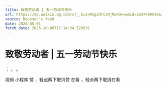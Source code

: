 ```yaml
---
title: 致敬劳动者 | 五一劳动节快乐
url: https://mp.weixin.qq.com/s?__biz=Mzg2OTczNjMwNQ==&mid=2247489095&idx=1&sn=c29725e49cc18bc8926a0d0a44755670
source: Doonsec's feed
date: 2024-05-01
fetch_date: 2025-10-06T17:14:34.529631
---
```


# 致敬劳动者 | 五一劳动节快乐

：
，
。

视频
小程序
赞
，轻点两下取消赞
在看
，轻点两下取消在看